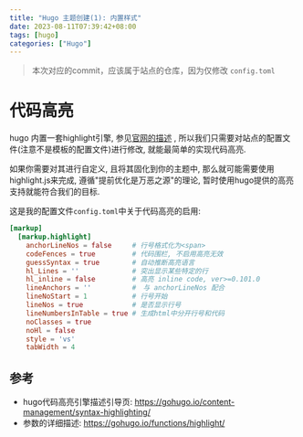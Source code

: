 ```yaml
---
title: "Hugo 主题创建(1): 内置样式"
date: 2023-08-11T07:39:42+08:00
tags: [hugo]
categories: ["Hugo"]
---
```


> 本次对应的commit，应该属于站点的仓库，因为仅修改 `config.toml`

# 代码高亮
hugo 内置一套highlight引擎, 参见[官网的描述](https://gohugo.io/content-management/syntax-highlighting/)
, 所以我们只需要对站点的配置文件(注意不是模板的配置文件)进行修改, 就能最简单的实现代码高亮.

如果你需要对其进行自定义, 且将其固化到你的主题中, 那么就可能需要使用highlight.js来完成,
遵循"提前优化是万恶之源"的理论, 暂时使用hugo提供的高亮支持就能符合我们的目标.

这是我的配置文件`config.toml`中关于代码高亮的启用:
```toml
[markup]
  [markup.highlight]
    anchorLineNos = false     # 行号格式化为<span>
    codeFences = true         # 代码围栏, 不启用高亮无效
    guessSyntax = true        # 自动推断高亮语言
    hl_Lines = ''             # 突出显示某些特定的行
    hl_inline = false         # 高亮 inline code, ver>=0.101.0
    lineAnchors = ''          #　与 anchorLineNos 配合
    lineNoStart = 1           # 行号开始
    lineNos = true            # 是否显示行号
    lineNumbersInTable = true # 生成html中分开行号和代码
    noClasses = true          
    noHl = false
    style = 'vs'
    tabWidth = 4
```


## 参考
- hugo代码高亮引擎描述引导页: https://gohugo.io/content-management/syntax-highlighting/
- 参数的详细描述: https://gohugo.io/functions/highlight/